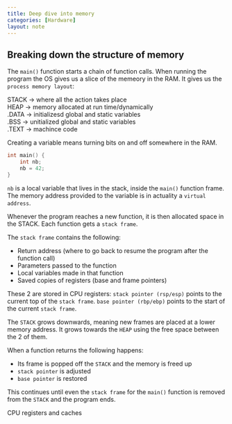 ```yaml
---
title: Deep dive into memory
categories: [Hardware]
layout: note
---
```


## Breaking down the structure of memory
The `main()` function starts a chain of function calls.
When running the program the OS gives us a slice of the memeory in the RAM. 
It gives us the `process memory layout`: 

STACK -> where all the action takes place  
HEAP  -> memory allocated at run time/dynamically  
.DATA -> initializesd global and static variables  
.BSS -> unitialized global and static variables  
.TEXT -> machince code  

Creating a variable means turning bits on and off somewhere in the RAM.

```c 
int main() {
    int nb;
    nb = 42;
}
```

`nb` is a local variable that lives in the stack, inside the `main()` function frame.
The memory address provided to the variable is in actuality a `virtual address`. 

Whenever the program reaches a new function, it is then allocated space in the STACK.
Each function gets a `stack frame`. 

The `stack frame` contains the following:
- Return address (where to go back to resume the program after the function call)
- Parameters passed to the function
- Local variables made in that function
- Saved copies of registers (base and frame pointers)

These 2 are stored in CPU registers:
`stack pointer (rsp/esp)` points to the current top of the `stack frame`.
`base pointer (rbp/ebp)` points to the start of the current `stack frame`. 

The `STACK` grows downwards, meaning new frames are placed at a lower memory address.
It grows towards the `HEAP` using the free space between the 2 of them. 

When a function returns the following happens:
- Its frame is popped off the `STACK` and the memory is freed up 
- `stack pointer` is adjusted 
- `base pointer` is restored 

This continues until even the `stack frame` for the `main()` function is 
removed from the `STACK` and the program ends. 

CPU registers and caches


